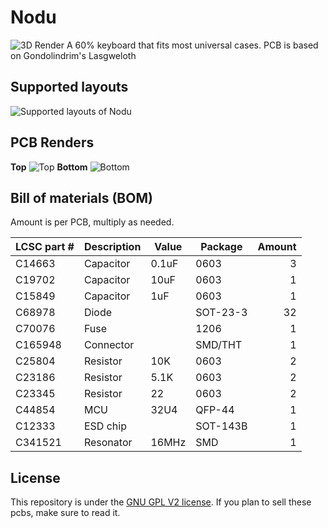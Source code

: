 # Nodu
![3D Render](https://github.com/swiftrax/Nodu/blob/main/Finished/Images/Nodu.png)
A 60% keyboard that fits most universal cases. PCB is based on Gondolindrim's Lasgweloth

## Supported layouts
![Supported layouts of Nodu](https://github.com/swiftrax/Nodu/blob/main/Finished/Images/Layouts.jpg)

## PCB Renders
**Top**
![Top](https://github.com/swiftrax/Nodu/blob/main/Finished/Images/top.svg)
**Bottom**
![Bottom](https://github.com/swiftrax/Nodu/blob/main/Finished/Images/bottom.svg)

## Bill of materials (BOM)
Amount is per PCB, multiply as needed.

| LCSC part # | Description   | Value | Package  | Amount |
| ----------- | ------------- | ----- | -------- | ------:|
| C14663      | Capacitor     | 0.1uF | 0603     | 3      |
| C19702      | Capacitor     | 10uF  | 0603     | 1      |
| C15849      | Capacitor     | 1uF   | 0603     | 1      |
| C68978      | Diode         |       | SOT-23-3 | 32     |
| C70076      | Fuse          |       | 1206     | 1      |
| C165948     | Connector     |       | SMD/THT  | 1      |
| C25804      | Resistor      | 10K   | 0603     | 2      |
| C23186      | Resistor      | 5.1K  | 0603     | 2      |
| C23345      | Resistor      | 22    | 0603     | 2      |
| C44854      | MCU           | 32U4  | QFP-44   | 1      |
| C12333      | ESD chip      |       | SOT-143B | 1      |
| C341521     | Resonator     | 16MHz | SMD      | 1      |


## License

This repository is under the [GNU GPL V2 license](https://github.com/swiftrax/Nodu/blob/main/LICENSE). If you plan to sell these pcbs, make sure to read it.
